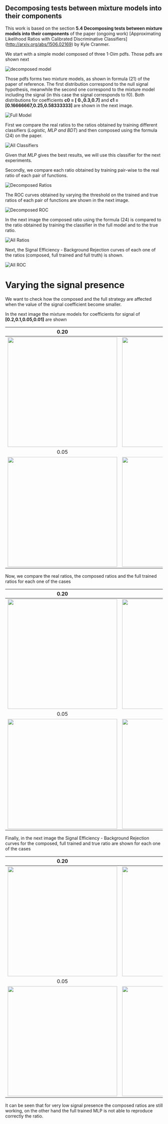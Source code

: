 ## Decomposing tests between mixture models into their components

This work is based on the section **5.4 Decomposing tests between mixture models into their components** 
of the paper (ongoing work) [Approximating Likelihood Ratios with Calibrated Discriminative Classifiers]
(http://arxiv.org/abs/1506.02169) by Kyle Cranmer.

We start with a simple model composed of three 1-Dim pdfs. Those pdfs are shown next

![decomposed model](https://github.com/jgpavez/systematics/blob/master/plots/mlp/0.10/decomposed_model.png)

Those pdfs forms two mixture models, as shown in formula (21) of the paper of reference.
The first distribution correspond to the null signal hypothesis, meanwhile the second one 
correspond to the mixture model including the signal (in this case the signal corresponds to f0). 
Both distributions for coefficients **c0 = [ 0.,0.3,0.7]** and **c1 = [0.16666667,0.25,0.58333333]**
are shown in the next image.

![Full Model](https://github.com/jgpavez/systematics/blob/master/plots/mlp/0.10/full_model.png)

First we compare the real ratios to the ratios obtained by training different classifiers (*Logistic, MLP and BDT*) and then composed using the formula (24) on the paper.

![All Classifiers](https://github.com/jgpavez/systematics/blob/master/plots/comp_train_all_ratio.png)

Given that *MLP* gives the best results, we will use this classifier for the next experiments.

Secondly, we compare each ratio obtained by training pair-wise to the real ratio of each pair of functions.

![Decomposed Ratios](https://github.com/jgpavez/systematics/blob/master/plots/mlp/0.10/dec_comparison_mlp_ratio.png)

The ROC curves obtained by varying the threshold on the trained and true ratios of each pair of functions are shown in the next image.

![Decomposed ROC](https://github.com/jgpavez/systematics/blob/master/plots/mlp/0.10/dec_comparison_mlp_roc.png)

In the next image the composed ratio using the formula (24) is compared to the ratio obtained by training the classifier 
in the full model and to the true ratio.

![All Ratios](https://github.com/jgpavez/systematics/blob/master/plots/full_comparison_mlp_ratio.png)

Next, the Signal Efficiency - Background Rejection curves of each one of the ratios (composed, full trained and full truth) is shown.

![All ROC](https://github.com/jgpavez/systematics/blob/master/plots/full_comparison_mlp_sigbkg.png)

# Varying the signal presence 

We want to check how the composed and the full strategy are affected when the value of the 
signal coefficient become smaller.

In the next image the mixture models for coefficients for signal of **[0.2,0.1,0.05,0.01]** are 
shown

 0.20                   | 0.10
:-------------------------:|:-------------------------:
<img src="https://github.com/jgpavez/systematics/blob/master/plots/mlp/0.2/full_model.png" width="350">  | <img src="https://github.com/jgpavez/systematics/blob/master/plots/mlp/0.10/full_model.png" width="350" >
 0.05                   | 0.01
<img src="https://github.com/jgpavez/systematics/blob/master/plots/mlp/0.05/full_model.png" width="350">  | <img src="https://github.com/jgpavez/systematics/blob/master/plots/mlp/0.01/full_model.png" width="350" >

Now, we compare the real ratios, the composed ratios and the full trained ratios for each 
one of the cases

 0.20                   | 0.10
:-------------------------:|:-------------------------:
<img src="https://github.com/jgpavez/systematics/blob/master/plots/mlp/0.2/full_comparison_mlp_ratio.png" width="350">  | <img src="https://github.com/jgpavez/systematics/blob/master/plots/mlp/0.10/full_comparison_mlp_ratio.png" width="350" >
 0.05                   | 0.01
<img src="https://github.com/jgpavez/systematics/blob/master/plots/mlp/0.05/full_comparison_mlp_ratio.png" width="350">  | <img src="https://github.com/jgpavez/systematics/blob/master/plots/mlp/0.01/full_comparison_mlp_ratio.png" width="350" >

Finally, in the next image the Signal Efficiency - Background Rejection curves for the composed, full trained and true ratio are shown for each one of the cases

 0.20                   | 0.10
:-------------------------:|:-------------------------:
<img src="https://github.com/jgpavez/systematics/blob/master/plots/mlp/0.2/full_comparison_mlp_sigbkg.png" width="350">  | <img src="https://github.com/jgpavez/systematics/blob/master/plots/mlp/0.10/full_comparison_mlp_sigbkg.png" width="350" >
 0.05                   | 0.01
<img src="https://github.com/jgpavez/systematics/blob/master/plots/mlp/0.05/full_comparison_mlp_sigbkg.png" width="350">  | <img src="https://github.com/jgpavez/systematics/blob/master/plots/mlp/0.01/full_comparison_mlp_sigbkg.png" width="350" >

It can be seen that for very low signal presence the composed ratios are still working, on the other hand the full trained MLP is not able to reproduce correctly the ratio.

